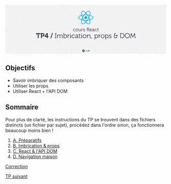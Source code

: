 <img src="images/readme/header.jpg" />

## Objectifs
- Savoir imbriquer des composants
- Utiliser les props
- Utiliser React + l'API DOM

## Sommaire
Pour plus de clarté, les instructions du TP se trouvent dans des fichiers distincts (un fichier par sujet), procédez dans l'ordre sinon, ça fonctionnera beaucoup moins bien !

1. [A. Préparatifs](A-preparatifs.md)
2. [B. Imbrication & props](B-imbrication.md)
4. [C. React & l'API DOM](C-api-dom.md)
5. [D. Navigation maison](D-navigation.md)

[Correction](https://github.com/GuillaumeCar/react-tp4)

[TP suivant](https://github.com/GuillaumeCar/react-sujet-tp5)
